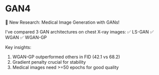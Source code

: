 # GAN4
🚀 New Research: Medical Image Generation with GANs!

I've compared 3 GAN architectures on chest X-ray images:
✅ LS-GAN
✅ WGAN
✅ WGAN-GP

Key insights:
1. WGAN-GP outperformed others in FID (42.1 vs 68.2)
2. Gradient penalty crucial for stability
3. Medical images need >=50 epochs for good quality
